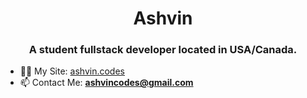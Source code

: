 <h1 align="center">Ashvin</h1>
<h3 align="center">A student fullstack developer located in USA/Canada.</h3>

- 👨‍💻 My Site: [ashvin.codes](https://ashvin.codes)
- 📫 Contact Me: **ashvincodes@gmail.com**

